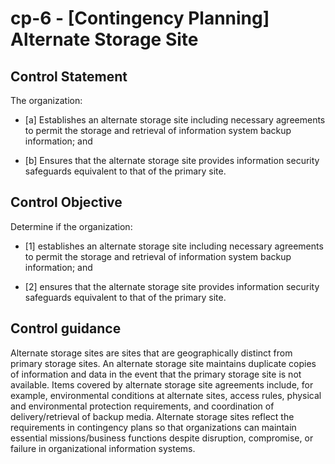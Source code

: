 # cp-6 - \[Contingency Planning\] Alternate Storage Site

## Control Statement

The organization:

- \[a\] Establishes an alternate storage site including necessary agreements to permit the storage and retrieval of information system backup information; and

- \[b\] Ensures that the alternate storage site provides information security safeguards equivalent to that of the primary site.

## Control Objective

Determine if the organization:

- \[1\] establishes an alternate storage site including necessary agreements to permit the storage and retrieval of information system backup information; and

- \[2\] ensures that the alternate storage site provides information security safeguards equivalent to that of the primary site.

## Control guidance

Alternate storage sites are sites that are geographically distinct from primary storage sites. An alternate storage site maintains duplicate copies of information and data in the event that the primary storage site is not available. Items covered by alternate storage site agreements include, for example, environmental conditions at alternate sites, access rules, physical and environmental protection requirements, and coordination of delivery/retrieval of backup media. Alternate storage sites reflect the requirements in contingency plans so that organizations can maintain essential missions/business functions despite disruption, compromise, or failure in organizational information systems.
